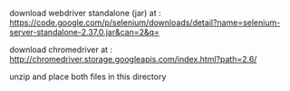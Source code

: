 download webdriver standalone (jar) at : https://code.google.com/p/selenium/downloads/detail?name=selenium-server-standalone-2.37.0.jar&can=2&q=

download chromedriver at : http://chromedriver.storage.googleapis.com/index.html?path=2.6/

unzip and place both files in this directory